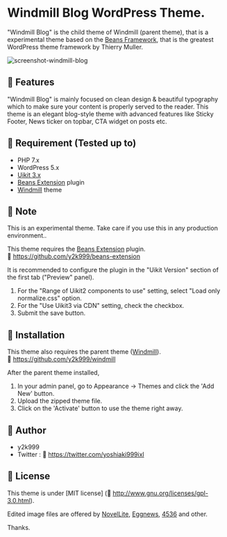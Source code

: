 # Windmill Blog WordPress Theme.

"Windmill Blog" is the child theme of Windmill (parent theme), that is a experimental theme based on the <a href="https://www.getbeans.io/" target="_blank">Beans Framework</a>, that is the greatest WordPress theme framework by Thierry Muller.


![screenshot-windmill-blog](https://user-images.githubusercontent.com/53717680/128598286-b83e66e9-e679-4c2e-8f20-05bc5a1d46d5.jpg)


## :closed_book: Features

"Windmill Blog" is mainly focused on clean design & beautiful typography which to make sure your content is properly served to the reader.
This theme is an elegant blog-style theme with advanced features like Sticky Footer, News ticker on topbar, CTA widget on posts etc.


## :closed_book: Requirement (Tested up to)

* PHP 7.x
* WordPress 5.x
* <a href="https://getuikit.com/" target="_blank">Uikit 3.x</a>
* <a href="https://github.com/y2k999/beans-extension" target="_blank">Beans Extension</a> plugin
* <a href="https://github.com/y2k999/windmill" target="_blank">Windmill</a> theme


## :closed_book: Note

This is an experimental theme.
Take care if you use this in any production environment..

This theme requires the <a href="https://github.com/y2k999/beans-extension" target="_blank">Beans Extension</a> plugin.  
:bookmark: https://github.com/y2k999/beans-extension

It is recommended to configure the plugin in the "Uikit Version" section of the first tab ("Preview" panel).
1. For the "Range of Uikit2 components to use" setting, select "Load only normalize.css" option.
2. For the "Use Uikit3 via CDN" setting, check the checkbox.
3. Submit the save button.


## :closed_book: Installation

This theme also requires the parent theme (<a href="https://github.com/y2k999/windmill" target="_blank">Windmill</a>).  
:bookmark: https://github.com/y2k999/windmill

After the parent theme installed,

1. In your admin panel, go to Appearance -> Themes and click the 'Add New' button.
2. Upload the zipped theme file.
3. Click on the 'Activate' button to use the theme right away.


## :closed_book: Author

* y2k999
* Twitter : :bookmark: https://twitter.com/yoshiaki999ixl


## :closed_book: License

This theme is under [MIT license] (:bookmark: http://www.gnu.org/licenses/gpl-3.0.html).

Edited image files are offered by <a href="http://www.themehunk.com/product/novellite-one-page-wordpress-theme/" target="_blank">NovelLite</a>, <a href="https://themeegg.com/themes/eggnews/" target="_blank">Eggnews</a>, <a href="https://4536.jp" target="_blank">4536</a> and other.

Thanks.
